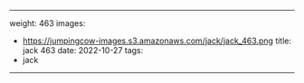 
---
weight: 463
images:
- https://jumpingcow-images.s3.amazonaws.com/jack/jack_463.png
title: jack 463
date: 2022-10-27
tags:
- jack
---
